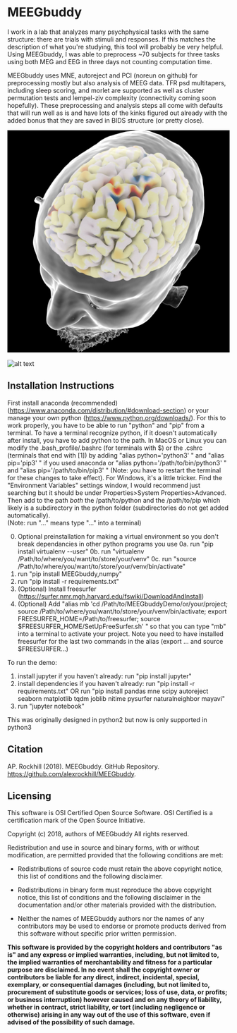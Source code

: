 # MEEGbuddy

I work in a lab that analyzes many psychphysical tasks with the same structure: there are trials with stimuli and responses. If this matches the description of what you're studying, this tool will probably be very helpful. Using MEEGbuddy, I was able to preprocess ~70 subjects for three tasks using both MEG and EEG in three days not counting computation time.

MEEGbuddy uses MNE, autoreject and PCI (noreun on github) for preprocessing mostly but also analysis of MEEG data. TFR psd multitapers, including sleep scoring, and morlet are supported as well as cluster permutation tests and lempel-ziv complexity (connectivity coming soon hopefully). These preprocessing and analysis steps all come with defaults that will run well as is and have lots of the kinks figured out already with the added bonus that they are saved in BIDS structure (or pretty close).

![alt text](https://raw.githubusercontent.com/alexrockhill/MEEGbuddy/master/MEEGbuddyDemo/data/plots/source_bootstrap/source_bootstrap.jpeg)

![alt text](https://raw.githubusercontent.com/alexrockhill/MEEGbuddy/master/MEEGbuddyDemo/data/plots/source_plot/sample_AudioVis_eeg_meg_Cue_Stimulus_Type_Left_Visual_Autoreject_both_lat_med_cau_dor_ven_fro_par.gif)


## Installation Instructions
First install anaconda (recommended) (https://www.anaconda.com/distribution/#download-section) or your manage your own python (https://www.python.org/downloads/). For this to work properly, you have to be able to run "python" and "pip" from a terminal. To have a terminal recognize python, if it doesn't automatically after install, you have to add python to the path. In MacOS or Linux you can modify the .bash_profile/.bashrc (for terminals with $) or the .cshrc (terminals that end with [1]) by adding "alias python='python3' " and "alias pip='pip3' " if you used anaconda or "alias python='/path/to/bin/python3' " and "alias pip='/path/to/bin/pip3' " (Note: you have to restart the terminal for these changes to take effect). For Windows, it's a little tricker. Find the "Environment Variables" settings window, I would recommend just searching but it should be under Properties>System Properties>Advanced. Then add to the path *both* the /path/to/python and the /path/to/pip which likely is a subdirectory in the python folder (subdirectories do not get added automatically).  
(Note: run "..." means type "..." into a terminal)

0. Optional preinstallation for making a virtual environment so you don't break dependancies in other python programs you use
0a. run "pip install virtualenv --user"
0b. run "virtualenv /Path/to/where/you/want/to/store/your/venv"
0c. run "source /Path/to/where/you/want/to/store/your/venv/bin/activate"
1. run "pip install MEEGbuddy,numpy"
2. run "pip install -r requirements.txt"
3. (Optional) Install freesurfer (https://surfer.nmr.mgh.harvard.edu/fswiki/DownloadAndInstall) 
4. (Optional) Add "alias mb 'cd /Path/to/MEEGbuddyDemo/or/your/project; source /Path/to/where/you/want/to/store/your/venv/bin/activate; export FREESURFER_HOME=/Path/to/freesurfer; source $FREESURFER_HOME/SetUpFreeSurfer.sh' " so that you can type "mb" into a terminal to activate your project. Note you need to have installed freesurfer for the last two commands in the alias (export ... and source $FREESURFER...)

To run the demo:
1. install jupyter if you haven't already: run "pip install jupyter"
2. install dependencies if you haven't already: run "pip install -r requirements.txt" OR run "pip install pandas mne scipy autoreject seaborn matplotlib tqdm joblib nitime pysurfer naturalneighbor mayavi"
3. run "jupyter notebook"

This was originally designed in python2 but now is only supported in python3

## Citation 
AP. Rockhill (2018). MEEGbuddy. GitHub Repository. https://github.com/alexrockhill/MEEGbuddy.

## Licensing
This software is OSI Certified Open Source Software.
OSI Certified is a certification mark of the Open Source Initiative.

Copyright (c) 2018, authors of MEEGbuddy
All rights reserved.

Redistribution and use in source and binary forms, with or without
modification, are permitted provided that the following conditions are met:

* Redistributions of source code must retain the above copyright notice,
  this list of conditions and the following disclaimer.

* Redistributions in binary form must reproduce the above copyright notice,
  this list of conditions and the following disclaimer in the documentation
  and/or other materials provided with the distribution.

* Neither the names of MEEGbuddy authors nor the names of any
  contributors may be used to endorse or promote products derived from
  this software without specific prior written permission.

**This software is provided by the copyright holders and contributors
"as is" and any express or implied warranties, including, but not
limited to, the implied warranties of merchantability and fitness for
a particular purpose are disclaimed. In no event shall the copyright
owner or contributors be liable for any direct, indirect, incidental,
special, exemplary, or consequential damages (including, but not
limited to, procurement of substitute goods or services; loss of use,
data, or profits; or business interruption) however caused and on any
theory of liability, whether in contract, strict liability, or tort
(including negligence or otherwise) arising in any way out of the use
of this software, even if advised of the possibility of such
damage.**

